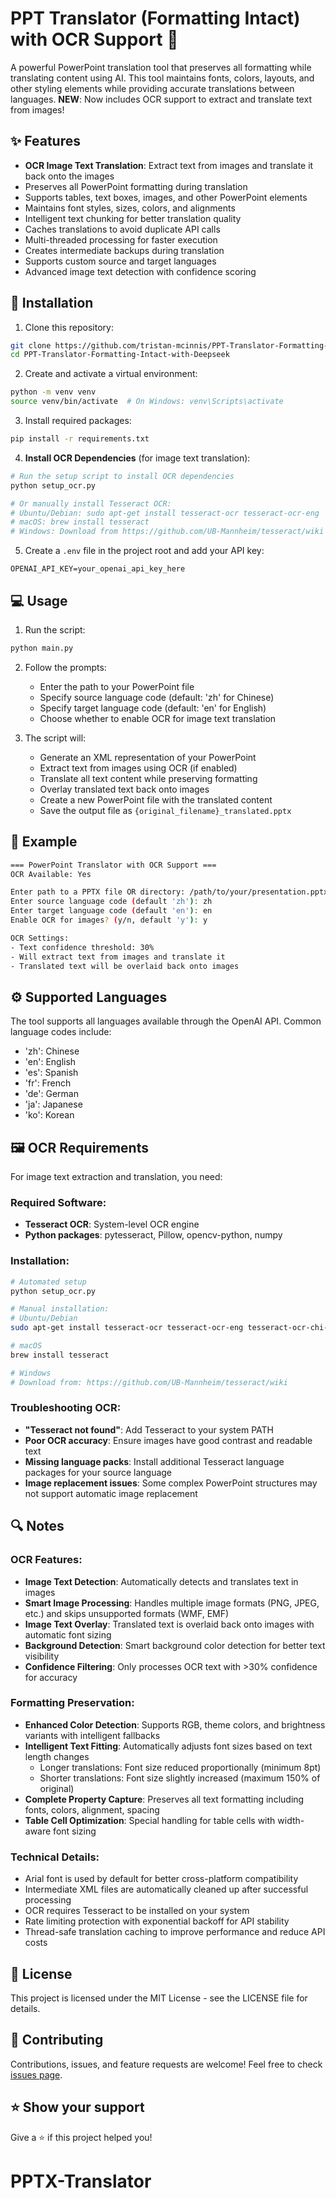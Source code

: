 # PPT Translator (Formatting Intact) with OCR Support 🎯

A powerful PowerPoint translation tool that preserves all formatting while translating content using AI. This tool maintains fonts, colors, layouts, and other styling elements while providing accurate translations between languages. **NEW**: Now includes OCR support to extract and translate text from images!

## ✨ Features

- **OCR Image Text Translation**: Extract text from images and translate it back onto the images
- Preserves all PowerPoint formatting during translation
- Supports tables, text boxes, images, and other PowerPoint elements
- Maintains font styles, sizes, colors, and alignments
- Intelligent text chunking for better translation quality
- Caches translations to avoid duplicate API calls
- Multi-threaded processing for faster execution
- Creates intermediate backups during translation
- Supports custom source and target languages
- Advanced image text detection with confidence scoring

## 🚀 Installation

1. Clone this repository:
```bash
git clone https://github.com/tristan-mcinnis/PPT-Translator-Formatting-Intact-with-Deepseek.git
cd PPT-Translator-Formatting-Intact-with-Deepseek
```

2. Create and activate a virtual environment:
```bash
python -m venv venv
source venv/bin/activate  # On Windows: venv\Scripts\activate
```

3. Install required packages:
```bash
pip install -r requirements.txt
```

4. **Install OCR Dependencies** (for image text translation):
```bash
# Run the setup script to install OCR dependencies
python setup_ocr.py

# Or manually install Tesseract OCR:
# Ubuntu/Debian: sudo apt-get install tesseract-ocr tesseract-ocr-eng
# macOS: brew install tesseract
# Windows: Download from https://github.com/UB-Mannheim/tesseract/wiki
```

5. Create a `.env` file in the project root and add your API key:
```
OPENAI_API_KEY=your_openai_api_key_here
```

## 💻 Usage

1. Run the script:
```bash
python main.py
```

2. Follow the prompts:
   - Enter the path to your PowerPoint file
   - Specify source language code (default: 'zh' for Chinese)
   - Specify target language code (default: 'en' for English)
   - Choose whether to enable OCR for image text translation

3. The script will:
   - Generate an XML representation of your PowerPoint
   - Extract text from images using OCR (if enabled)
   - Translate all text content while preserving formatting
   - Overlay translated text back onto images
   - Create a new PowerPoint file with the translated content
   - Save the output file as `{original_filename}_translated.pptx`

## 📝 Example

```bash
=== PowerPoint Translator with OCR Support ===
OCR Available: Yes

Enter path to a PPTX file OR directory: /path/to/your/presentation.pptx
Enter source language code (default 'zh'): zh
Enter target language code (default 'en'): en
Enable OCR for images? (y/n, default 'y'): y

OCR Settings:
- Text confidence threshold: 30%
- Will extract text from images and translate it
- Translated text will be overlaid back onto images
```

## ⚙️ Supported Languages

The tool supports all languages available through the OpenAI API. Common language codes include:
- 'zh': Chinese
- 'en': English
- 'es': Spanish
- 'fr': French
- 'de': German
- 'ja': Japanese
- 'ko': Korean

## 🖼️ OCR Requirements

For image text extraction and translation, you need:

### Required Software:
- **Tesseract OCR**: System-level OCR engine
- **Python packages**: pytesseract, Pillow, opencv-python, numpy

### Installation:
```bash
# Automated setup
python setup_ocr.py

# Manual installation:
# Ubuntu/Debian
sudo apt-get install tesseract-ocr tesseract-ocr-eng tesseract-ocr-chi-sim

# macOS
brew install tesseract

# Windows
# Download from: https://github.com/UB-Mannheim/tesseract/wiki
```

### Troubleshooting OCR:
- **"Tesseract not found"**: Add Tesseract to your system PATH
- **Poor OCR accuracy**: Ensure images have good contrast and readable text
- **Missing language packs**: Install additional Tesseract language packages for your source language
- **Image replacement issues**: Some complex PowerPoint structures may not support automatic image replacement

## 🔍 Notes

### OCR Features:
- **Image Text Detection**: Automatically detects and translates text in images
- **Smart Image Processing**: Handles multiple image formats (PNG, JPEG, etc.) and skips unsupported formats (WMF, EMF)
- **Image Text Overlay**: Translated text is overlaid back onto images with automatic font sizing
- **Background Detection**: Smart background color detection for better text visibility
- **Confidence Filtering**: Only processes OCR text with >30% confidence for accuracy

### Formatting Preservation:
- **Enhanced Color Detection**: Supports RGB, theme colors, and brightness variants with intelligent fallbacks
- **Intelligent Text Fitting**: Automatically adjusts font sizes based on text length changes
  - Longer translations: Font size reduced proportionally (minimum 8pt)
  - Shorter translations: Font size slightly increased (maximum 150% of original)
- **Complete Property Capture**: Preserves all text formatting including fonts, colors, alignment, spacing
- **Table Cell Optimization**: Special handling for table cells with width-aware font sizing

### Technical Details:
- Arial font is used by default for better cross-platform compatibility
- Intermediate XML files are automatically cleaned up after successful processing
- OCR requires Tesseract to be installed on your system
- Rate limiting protection with exponential backoff for API stability
- Thread-safe translation caching to improve performance and reduce API costs

## 📄 License

This project is licensed under the MIT License - see the LICENSE file for details.

## 🤝 Contributing

Contributions, issues, and feature requests are welcome! Feel free to check [issues page](https://github.com/tristan-mcinnis/PPT-Translator-Formatting-Intact-with-Deepseek/issues).

## ⭐️ Show your support

Give a ⭐️ if this project helped you!

# PPTX-Translator
